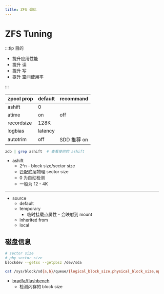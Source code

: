 ```yaml
---
title: ZFS 调优
---
```


# ZFS Tuning

:::tip 目的

- 提升应用性能
- 提升 读
- 提升 写
- 提升 空间使用率

:::

| zpool prop | default | recommand     |
| ---------- | ------- | ------------- |
| ashift     | 0       |               |
| atime      | on      | off           |
| recordsize | 128K    |
| logbias    | latency |
| autotrim   | off     | SDD 推荐 on |

```bash
zdb | grep ashift  # 查看使用的 ashift
```

- ashift
  - 2^n - block size/sector size
  - 匹配底层物理 sector size
  - 0 为自动检测
  - 一般为 12 - 4K

---

- source
  - default
  - temporary
    - 临时挂载点属性 - 会映射到 mount
  - inherited from
  - local

## 磁盘信息

```bash
# sector size
# phy sector size
blockdev --getss --getpbsz /dev/sda

cat /sys/block/sd{a,b}/queue/{logical_block_size,physical_block_size,optimal_io_size}
```

- [bradfa/flashbench](https://github.com/bradfa/flashbench)
  - 检测闪存的 block size
